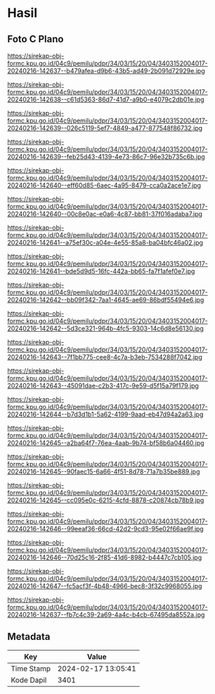# Hasil

## Foto C Plano

https://sirekap-obj-formc.kpu.go.id/04c9/pemilu/pdpr/34/03/15/20/04/3403152004017-20240216-142637--b479afea-d9b6-43b5-ad49-2b091d72929e.jpg

https://sirekap-obj-formc.kpu.go.id/04c9/pemilu/pdpr/34/03/15/20/04/3403152004017-20240216-142638--c61d5363-86d7-41d7-a9b0-e4079c2db01e.jpg

https://sirekap-obj-formc.kpu.go.id/04c9/pemilu/pdpr/34/03/15/20/04/3403152004017-20240216-142639--026c5119-5ef7-4849-a477-877548f86732.jpg

https://sirekap-obj-formc.kpu.go.id/04c9/pemilu/pdpr/34/03/15/20/04/3403152004017-20240216-142639--feb25d43-4139-4e73-86c7-96e32b735c6b.jpg

https://sirekap-obj-formc.kpu.go.id/04c9/pemilu/pdpr/34/03/15/20/04/3403152004017-20240216-142640--eff60d85-6aec-4a95-8479-cca0a2ace1e7.jpg

https://sirekap-obj-formc.kpu.go.id/04c9/pemilu/pdpr/34/03/15/20/04/3403152004017-20240216-142640--00c8e0ac-e0a6-4c87-bb81-37f016adaba7.jpg

https://sirekap-obj-formc.kpu.go.id/04c9/pemilu/pdpr/34/03/15/20/04/3403152004017-20240216-142641--a75ef30c-a04e-4e55-85a8-ba04bfc46a02.jpg

https://sirekap-obj-formc.kpu.go.id/04c9/pemilu/pdpr/34/03/15/20/04/3403152004017-20240216-142641--bde5d9d5-16fc-442a-bb65-fa7f1afef0e7.jpg

https://sirekap-obj-formc.kpu.go.id/04c9/pemilu/pdpr/34/03/15/20/04/3403152004017-20240216-142642--bb09f342-7aa1-4645-ae69-86bdf55494e6.jpg

https://sirekap-obj-formc.kpu.go.id/04c9/pemilu/pdpr/34/03/15/20/04/3403152004017-20240216-142642--5d3ce321-964b-4fc5-9303-14c6d8e56130.jpg

https://sirekap-obj-formc.kpu.go.id/04c9/pemilu/pdpr/34/03/15/20/04/3403152004017-20240216-142643--7f1bb775-cee8-4c7a-b3eb-7534288f7042.jpg

https://sirekap-obj-formc.kpu.go.id/04c9/pemilu/pdpr/34/03/15/20/04/3403152004017-20240216-142643--45091dae-c2b3-417c-9e59-d5f15a79f179.jpg

https://sirekap-obj-formc.kpu.go.id/04c9/pemilu/pdpr/34/03/15/20/04/3403152004017-20240216-142644--b7d3d1b1-5a62-4199-9aad-eb47d94a2a63.jpg

https://sirekap-obj-formc.kpu.go.id/04c9/pemilu/pdpr/34/03/15/20/04/3403152004017-20240216-142645--a2ba64f7-76ea-4aab-9b74-bf58b6a04460.jpg

https://sirekap-obj-formc.kpu.go.id/04c9/pemilu/pdpr/34/03/15/20/04/3403152004017-20240216-142645--90faec15-6a66-4f51-8d78-71a7b35be889.jpg

https://sirekap-obj-formc.kpu.go.id/04c9/pemilu/pdpr/34/03/15/20/04/3403152004017-20240216-142645--cc095e0c-6215-4cfd-8878-c20874cb78b9.jpg

https://sirekap-obj-formc.kpu.go.id/04c9/pemilu/pdpr/34/03/15/20/04/3403152004017-20240216-142646--99eeaf36-66cd-42d2-9cd3-95e02f66ae9f.jpg

https://sirekap-obj-formc.kpu.go.id/04c9/pemilu/pdpr/34/03/15/20/04/3403152004017-20240216-142646--70d25c16-2f85-41d6-8982-b4447c7cb105.jpg

https://sirekap-obj-formc.kpu.go.id/04c9/pemilu/pdpr/34/03/15/20/04/3403152004017-20240216-142647--fc5acf3f-4b48-4966-bec8-3f32c9968055.jpg

https://sirekap-obj-formc.kpu.go.id/04c9/pemilu/pdpr/34/03/15/20/04/3403152004017-20240216-142637--fb7c4c39-2a69-4a4c-b4cb-67495da8552a.jpg


## Metadata

| Key        | Value               |
| ---------- | ------------------- |
| Time Stamp | 2024-02-17 13:05:41 |
| Kode Dapil | 3401                |



